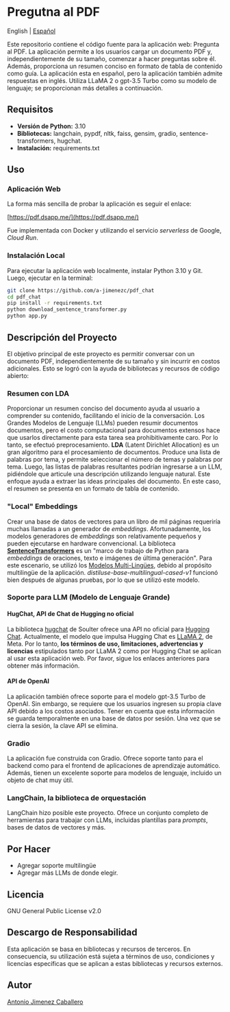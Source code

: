 # Pregutna al PDF

English | [Español](README_es.md)

Este repositorio contiene el código fuente para la aplicación web: Pregunta al PDF. La aplicación permite a los usuarios cargar un documento PDF y, independientemente de su tamaño, comenzar a hacer preguntas sobre él. Además, proporciona un resumen conciso en formato de tabla de contenido como guía. La aplicación esta en español, pero la aplicación también admite respuestas en inglés. Utiliza LLaMA 2 o gpt-3.5 Turbo como su modelo de lenguaje; se proporcionan más detalles a continuación.

## Requisitos

* **Versión de Python:** 3.10
* **Bibliotecas:** langchain, pypdf, nltk, faiss, gensim, gradio, sentence-transformers, hugchat.
* **Instalación:** requirements.txt

## Uso

### Aplicación Web
La forma más sencilla de probar la aplicación es seguir el enlace:

[https://pdf.dsapp.me/](https://pdf.dsapp.me/)

Fue implementada con Docker y utilizando el servicio *serverless* de Google, *Cloud Run*.

### Instalación Local
Para ejecutar la aplicación web localmente, instalar Python 3.10 y Git. Luego, ejecutar en la terminal:

```bash
git clone https://github.com/a-jimenezc/pdf_chat
cd pdf_chat
pip install -r requirements.txt
python download_sentence_transformer.py
python app.py
```

## Descripción del Proyecto

El objetivo principal de este proyecto es permitir conversar con un documento PDF, independientemente de su tamaño y sin incurrir en costos adicionales. Esto se logró con la ayuda de bibliotecas y recursos de código abierto:

### Resumen con LDA
Proporcionar un resumen conciso del documento ayuda al usuario a comprender su contenido, facilitando el inicio de la conversación. Los Grandes Modelos de Lenguaje (LLMs) pueden resumir documentos documentos, pero el costo computacional para documentos extensos hace que usarlos directamente para esta tarea sea prohibitivamente caro. Por lo tanto, se efectuó preprocesamiento. **LDA** (Latent Dirichlet Allocation) es un gran algoritmo para el procesamiento de documentos. Produce una lista de palabras por tema, y permite seleccionar el número de temas y palabras por tema. Luego, las listas de palabras resultantes podrían ingresarse a un LLM, pidiéndole que articule una descripción utilizando lenguaje natural. Este enfoque ayuda a extraer las ideas principales del documento. En este caso, el resumen se presenta en un formato de tabla de contenido.

### "Local" Embeddings
Crear una base de datos de vectores para un libro de mil páginas requeriría muchas llamadas a un generador de *embeddings*. Afortunadamente, los modelos generadores de *embeddings* son relativamente pequeños y pueden ejecutarse en hardware convencional. La biblioteca **[SentenceTransformers](https://www.sbert.net)** es un "marco de trabajo de Python para *embeddings* de oraciones, texto e imágenes de última generación". Para este escenario, se utilizó los [Modelos Multi-Lingües](https://www.sbert.net/docs/pretrained_models.html#multi-lingual-models), debido al propósito multilingüe de la aplicación. *distiluse-base-multilingual-cased-v1* funcionó bien después de algunas pruebas, por lo que se utilizó este modelo.

### Soporte para LLM (Modelo de Lenguaje Grande)

#### HugChat, API de Chat de Hugging no oficial
La biblioteca [hugchat](https://github.com/Soulter/hugging-chat-api) de Soulter ofrece una API no oficial para [Hugging Chat](https://huggingface.co/chat/). Actualmente, el modelo que impulsa Hugging Chat es [LLaMA 2](https://huggingface.co/meta-llama/Llama-2-70b-chat-hf), de Meta. Por lo tanto, **los términos de uso, limitaciones, advertencias y licencias** estipulados tanto por LLaMA 2 como por Hugging Chat se aplican al usar esta aplicación web. Por favor, sigue los enlaces anteriores para obtener más información.

#### API de OpenAI
La aplicación también ofrece soporte para el modelo gpt-3.5 Turbo de OpenAI. Sin embargo, se requiere que los usuarios ingresen su propia clave API debido a los costos asociados. Tener en cuenta que esta información se guarda temporalmente en una base de datos por sesión. Una vez que se cierra la sesión, la clave API se elimina.

### Gradio
La aplicación fue construida con Gradio. Ofrece soporte tanto para el backend como para el frontend de aplicaciones de aprendizaje automático. Además, tienen un excelente soporte para modelos de lenguaje, incluido un objeto de chat muy útil.

### LangChain, la biblioteca de orquestación
LangChain hizo posible este proyecto. Ofrece un conjunto completo de herramientas para trabajar con LLMs, incluidas plantillas para *prompts*, bases de datos de vectores y más.

## Por Hacer
* Agregar soporte multilingüe
* Agregar más LLMs de donde elegir.

## Licencia
GNU General Public License v2.0

## Descargo de Responsabilidad
Esta aplicación se basa en bibliotecas y recursos de terceros. En consecuencia, su utilización está sujeta a términos de uso, condiciones y licencias específicas que se aplican a estas bibliotecas y recursos externos.

## Autor
[Antonio Jimenez Caballero](https://www.linkedin.com/in/antonio-jimnzc/)

